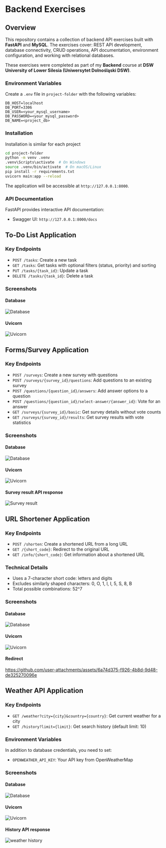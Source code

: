 # Backend Exercises

## Overview

This repository contains a collection of backend API exercises built with **FastAPI** and **MySQL**. The exercises cover: REST API development, database connectivity, CRUD operations, API documentation, environment configuration, and working with relational databases.

These exercises were completed as part of my **Backend** course at **DSW University of Lower Silesia (Uniwersytet Dolnośląski DSW)**.

### Environment Variables
Create a `.env` file in `project-folder` with the following variables:
```
DB_HOST=localhost
DB_PORT=3306
DB_USER=<your_mysql_username>
DB_PASSWORD=<your_mysql_password>
DB_NAME=<project_db>
```

### Installation
Installation is similar for each project
   ```bash
   cd project-folder
   python -m venv .venv
   .venv\Scripts\activate  # On Windows
   source .venv/bin/activate  # On macOS/Linux
   pip install -r requirements.txt
   uvicorn main:app --reload
   ```
The application will be accessible at `http://127.0.0.1:8000`.

### API Documentation
FastAPI provides interactive API documentation:
- Swagger UI: `http://127.0.0.1:8000/docs`


## To-Do List Application

### Key Endpoints
- `POST /tasks`: Create a new task
- `GET /tasks`: Get tasks with optional filters (status, priority) and sorting
- `PUT /tasks/{task_id}`: Update a task
- `DELETE /tasks/{task_id}`: Delete a task

### Screenshots
#### Database
![Database](/todo-list/screenshots/todo_db.png)

#### Uvicorn
![Uvicorn](/todo-list/screenshots/uvicorn.png)

## Forms/Survey Application

### Key Endpoints
- `POST /surveys`: Create a new survey with questions
- `POST /surveys/{survey_id}/questions`: Add questions to an existing survey
- `POST /questions/{question_id}/answers`: Add answer options to a question
- `POST /questions/{question_id}/select-answer/{answer_id}`: Vote for an answer
- `GET /surveys/{survey_id}/basic`: Get survey details without vote counts
- `GET /surveys/{survey_id}/results`: Get survey results with vote statistics

### Screenshots
#### Database
![Database](/forms/screenshots/database.png)

#### Uvicorn
![Uvicorn](/forms/screenshots/uvicorn.png)

#### Survey result API response
![Survey result](/forms/screenshots/survey_result.png)

## URL Shortener Application

### Key Endpoints
- `POST /shorten`: Create a shortened URL from a long URL
- `GET /{short_code}`: Redirect to the original URL
- `GET /info/{short_code}`: Get information about a shortened URL

### Technical Details
- Uses a 7-character short code: letters and digits
- Excludes similarly shaped characters: 0, O, 1, l, I, 5, S, 8, B
- Total possible combinations: 52^7

### Screenshots
#### Database
![Database](/url-shortener/screenshots/database.png)

#### Uvicorn
![Uvicorn](/url-shortener/screenshots/uvicorn.png)

#### Redirect
https://github.com/user-attachments/assets/6a74d375-f926-4b8d-9d48-de325270096e

## Weather API Application

### Key Endpoints
- `GET /weather?city={city}&country={country}`: Get current weather for a city
- `GET /history?limit={limit}`: Get search history (default limit: 10)

### Environment Variables
In addition to database credentials, you need to set:
- `OPENWEATHER_API_KEY`: Your API key from OpenWeatherMap

### Screenshots
#### Database
![Database](/weather-api/screenshots/database.png)

#### Uvicorn
![Uvicorn](/weather-api/screenshots/uvicorn.png)

#### History API response
![weather history](/weather-api/screenshots/history-response.png)